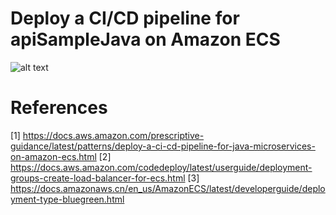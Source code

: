 # Deploy a CI/CD pipeline for apiSampleJava on Amazon ECS

![alt text](https://docs.aws.amazon.com/prescriptive-guidance/latest/patterns/images/pattern-img/e36c214f-07b9-4fe2-8f7d-f6cfcb56b7e9/images/073c66b0-2ba8-40b9-8e3f-592f198f49e2.png)

# References
[1] https://docs.aws.amazon.com/prescriptive-guidance/latest/patterns/deploy-a-ci-cd-pipeline-for-java-microservices-on-amazon-ecs.html
[2] https://docs.aws.amazon.com/codedeploy/latest/userguide/deployment-groups-create-load-balancer-for-ecs.html
[3] https://docs.amazonaws.cn/en_us/AmazonECS/latest/developerguide/deployment-type-bluegreen.html
